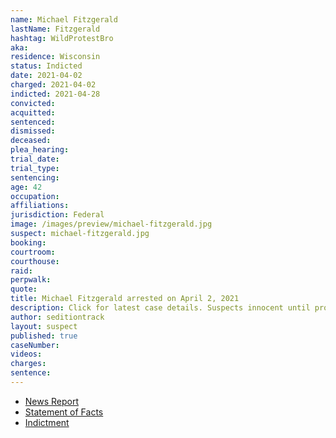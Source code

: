 ```yaml
---
name: Michael Fitzgerald
lastName: Fitzgerald
hashtag: WildProtestBro
aka:
residence: Wisconsin
status: Indicted
date: 2021-04-02
charged: 2021-04-02
indicted: 2021-04-28
convicted:
acquitted:
sentenced:
dismissed:
deceased:
plea_hearing:
trial_date:
trial_type:
sentencing:
age: 42
occupation:
affiliations:
jurisdiction: Federal
image: /images/preview/michael-fitzgerald.jpg
suspect: michael-fitzgerald.jpg
booking:
courtroom:
courthouse:
raid:
perpwalk:
quote:
title: Michael Fitzgerald arrested on April 2, 2021
description: Click for latest case details. Suspects innocent until proven guilty.
author: seditiontrack
layout: suspect
published: true
caseNumber: 
videos:
charges:
sentence:
---
```

- [News Report](https://madison.com/wsj/news/local/crime-and-courts/janesville-man-charged-for-alleged-role-in-u-s-capitol-riot-in-january/article_a3fcd5eb-9eec-54b3-a206-fda42d1dade0.html)
- [Statement of Facts](https://www.justice.gov/usao-dc/case-multi-defendant/file/1389201/download)
- [Indictment](https://extremism.gwu.edu/sites/g/files/zaxdzs2191/f/Michael%20Fitzgerald%20Indictment.pdf)
